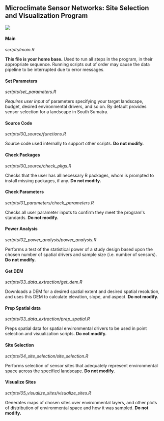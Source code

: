 ## Microclimate Sensor Networks: Site Selection and Visualization Program


![](img/Screenshot_1.png)

#### **Main**
_scripts/main.R_  

**This file is your home base.** Used to run all steps in the program, in their appropriate sequence. Running scripts out of order may cause the data pipeline to be interrupted due to error messages.

#### **Set Parameters**
_scripts/set_parameters.R_  

*Requires user input* of parameters specifying your target landscape, budget, desired environmental drivers, and so on. By default provides sensor selection for a landscape in South Sumatra.    

#### **Source Code**
_scripts/00_source/functions.R_  

Source code used internally to support other scripts. **Do not modify.**

#### **Check Packages**
_scripts/00_source/check_pkgs.R_  

Checks that the user has all necessary R packages, whom is prompted to install missing 
packages, if any. **Do not modify.**

#### **Check Parameters**
_scripts/01_parameters/check_parameters.R_

Checks all user parameter inputs to confirm they meet the program's standards. **Do not modify.**   

#### **Power Analysis**
_scripts/02_power_analysis/power_analysis.R_  

Performs a test of the statistical power of a study design based upon the chosen number of spatial drivers and sample size (i.e. number of sensors). **Do not modify.**  

#### **Get DEM**
_scripts/03_data_extraction/get_dem.R_  

Downloads a DEM for a desired spatial extent and desired spatial resolution, and uses this DEM to calculate elevation, slope, and aspect. **Do not modify.**   

#### **Prep Spatial data**
_scripts/03_data_extraction/prep_spatial.R_  

Preps spatial data for spatial environmental drivers to be used in point selection and visualization scripts. **Do not modify.**  

#### **Site Selection**
_scripts/04_site_selection/site_selection.R_  

Performs selection of sensor sites that adequately represent environmental space across the specified landscape. **Do not modify.**  

#### **Visualize Sites**
_scripts/05_visualize_sites/visualize_sites.R_

Generates maps of chosen sites over environmental layers, and other plots of distribution of environmental space and how it was sampled. **Do not modify.**  

